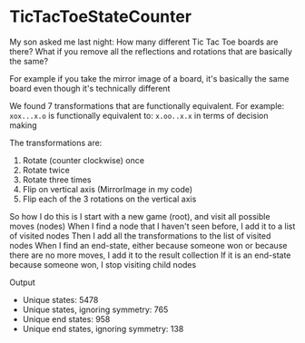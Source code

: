 # TicTacToeStateCounter
My son asked me last night: How many different Tic Tac Toe boards are there?
What if you remove all the reflections and rotations that are basically the same?

For example if you take the mirror image of a board, it's basically the same board
even though it's technically different

We found 7 transformations that are functionally equivalent.
	For example: `xox...x.o` is functionally equivalent to: `x.oo..x.x` in terms of decision making
 
The transformations are:
1.	Rotate (counter clockwise) once
2.	Rotate twice
3.	Rotate three times
4.	Flip on vertical axis (MirrorImage in my code)
5.	Flip each of the 3 rotations on the vertical axis

So how I do this is I start with a new game (root), and visit all possible moves (nodes)
	When I find a node that I haven't seen before, I add it to a list of visited nodes
	Then I add all the transformations to the list of visited nodes
	When I find an end-state, either because someone won or because there are no more moves,
	  I add it to the result collection
	  If it is an end-state because someone won, I stop visiting child nodes
	 

Output
 - Unique states: 5478
 - Unique states, ignoring symmetry: 765
 - Unique end states: 958
 - Unique end states, ignoring symmetry: 138
